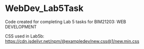 # WebDev_Lab5Task
Code created for completing Lab 5 tasks for BIM21203: WEB DEVELOPMENT


CSS used in Lab5b: https://cdn.jsdelivr.net/npm/@exampledev/new.css@1/new.min.css

